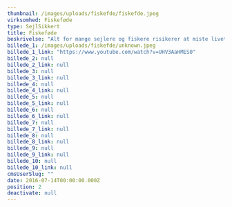 ```yaml
---
thumbnail: /images/uploads/fiskefde/fiskefde.jpeg
virksomhed: Fiskeføde
type: SejlSikkert
title: Fiskeføde
beskrivelse: "Alt for mange sejlere og fiskere risikerer at miste livet, fordi de ikke bruger redningsvest. I et forsøg på at minde dem om risikoen, skabte vi, i samarbejde med SejlSikkert, en ny slags organisk fiskefoder – fremstillet af druknede sejlere og fiskere. Produktet hedder ’Fiskeføde’ og findes i fiskeri- og grejbutikker over hele landet. Planen er at fortsætte produktionen, indtil der ikke sker flere drukneulykker. (Produktets rigtige indhold er en forretningshemmelighed)."
billede_1: /images/uploads/fiskefde/unknown.jpeg
billede_1_link: "https://www.youtube.com/watch?v=UHV3AaHMES0"
billede_2: null
billede_2_link: null
billede_3: null
billede_3_link: null
billede_4: null
billede_4_link: null
billede_5: null
billede_5_link: null
billede_6: null
billede_6_link: null
billede_7: null
billede_7_link: null
billede_8: null
billede_8_link: null
billede_9: null
billede_9_link: null
billede_10: null
billede_10_link: null
cmsUserSlug: ""
date: 2016-07-14T00:00:00.000Z
position: 2
deactivate: null
---
```


